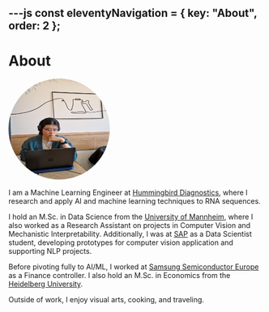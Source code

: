---js
const eleventyNavigation = {
	key: "About",
	order: 2
};
---
# About
<img src="../public/img/profile.png" alt="Profile Picture" style="width: 200px; height: 200px; border-radius:50%">

I am a Machine Learning Engineer at [Hummingbird Diagnostics](https://www.hummingbird-diagnostics.com), where I research and apply AI and machine learning techniques to RNA sequences. 

I hold an M.Sc. in Data Science from the [University of Mannheim](https://www.uni-mannheim.de/en), where I also worked as a Research Assistant on projects in Computer Vision and Mechanistic Interpretability. 
Additionally, I was at [SAP](https://www.sap.com/) as a Data Scientist student, developing prototypes for computer vision application and supporting NLP projects.

Before pivoting fully to AI/ML, I worked at [Samsung Semiconductor Europe](https://semiconductor.samsung.com/emea/) as a Finance controller. I also hold an M.Sc. in Economics from the [Heidelberg University](https://www.uni-heidelberg.de/en).

Outside of work, I enjoy visual arts, cooking, and traveling.